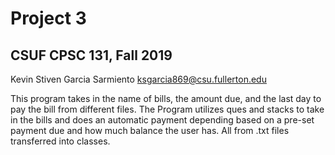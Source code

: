 # Project 3
## CSUF CPSC 131, Fall 2019
Kevin Stiven Garcia Sarmiento ksgarcia869@csu.fullerton.edu


This program takes in the name of bills, the amount due, and the last day to pay the bill from different files. The Program utilizes ques and stacks to take in the bills and does an automatic payment depending based on a pre-set payment due and how much balance the user has. All from .txt files transferred into classes.

